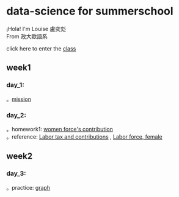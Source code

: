 # data-science for summerschool    
  
¡Hola! I'm Louise 盧奕彣  
From 政大歐語系  
  
click here to enter the [class](https://www.peculab.org/)
## week1  
### day_1:  
。[mission](https://louiselu1011.github.io/data-science-summerschool/day%201/beginning.html)  
### day_2:  
。homework1: [women force's contribution](https://louiselu1011.github.io/data-science-summerschool/day2_homework1/data_combined.html)   
。reference: [Labor tax and contributions](https://data.worldbank.org/indicator/IC.TAX.LABR.CP.ZS?view=chart)  , [Labor force, female](https://data.worldbank.org/indicator/SL.TLF.TOTL.FE.ZS?view=chart)
## week2  
### day_3:  
。practice: [graph](https://louiselu1011.github.io/data-science-summerschool/day3_visualization/graph-practice.html)
